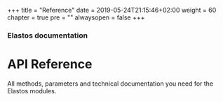 +++
title = "Reference"
date = 2019-05-24T21:15:46+02:00
weight = 60
chapter = true
pre = ""
alwaysopen = false
+++

### Elastos documentation

# API Reference

All methods, parameters and technical documentation you need for the Elastos modules.
